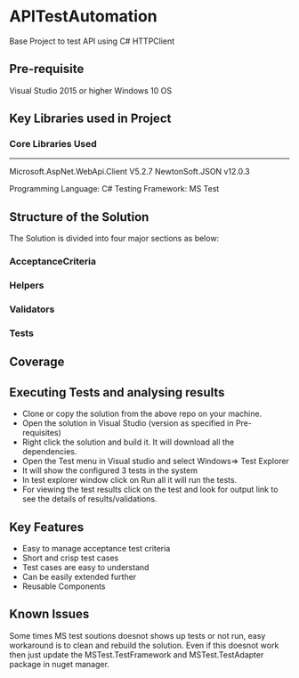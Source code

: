 # APITestAutomation
Base Project to test API using C# HTTPClient

## Pre-requisite ##
Visual Studio 2015 or higher
Windows 10 OS

## Key Libraries used in Project ##
### Core Libraries Used ###
--------------
Microsoft.AspNet.WebApi.Client V5.2.7
NewtonSoft.JSON v12.0.3

Programming Language: C#
Testing Framework: MS Test


## Structure of the Solution ##

The Solution is divided into four major sections as below:
### AcceptanceCriteria ###
### Helpers ###
### Validators ###
### Tests ###


## Coverage ##

## Executing Tests and analysing results ##
* Clone or copy the solution from the above repo on your machine.
* Open the solution in Visual Studio (version as specified in Pre-requisites)
* Right click the solution and build it. It will download all the dependencies.
* Open the Test menu in Visual studio and select Windows=> Test Explorer
* It will show the configured 3 tests in the system
* In test explorer window click on Run all it will run the tests.
* For viewing the test results click on the test and look for output link to see the details of results/validations.

## Key Features ##
* Easy to manage acceptance test criteria
* Short and crisp test cases
* Test cases are easy to understand 
* Can be easily extended further
* Reusable Components

## Known Issues ##
Some times MS test soutions doesnot shows up tests or not run, easy workaround is to clean and rebuild the solution. Even if this doesnot work then just update the MSTest.TestFramework and MSTest.TestAdapter package in nuget manager.
